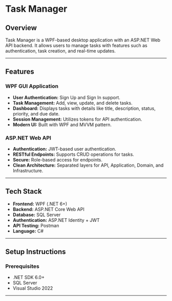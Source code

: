 # Task Manager

## Overview
Task Manager is a WPF-based desktop application with an ASP.NET Web API backend. It allows users to manage tasks with features such as authentication, task creation, and real-time updates.

---

## Features
### WPF GUI Application
- **User Authentication:** Sign Up and Sign In support.
- **Task Management:** Add, view, update, and delete tasks.
- **Dashboard:** Displays tasks with details like title, description, status, priority, and due date.
- **Session Management:** Utilizes tokens for API authentication.
- **Modern UI:** Built with WPF and MVVM pattern.

### ASP.NET Web API
- **Authentication:** JWT-based user authentication.
- **RESTful Endpoints:** Supports CRUD operations for tasks.
- **Secure:** Role-based access for endpoints.
- **Clean Architecture:** Separated layers for API, Application, Domain, and Infrastructure.

---

## Tech Stack
- **Frontend:** WPF (.NET 6+)
- **Backend:** ASP.NET Core Web API
- **Database:** SQL Server
- **Authentication:** ASP.NET Identity + JWT
- **API Testing:** Postman
- **Language:** C#

---

## Setup Instructions

### Prerequisites
- .NET SDK 6.0+
- SQL Server
- Visual Studio 2022

---

